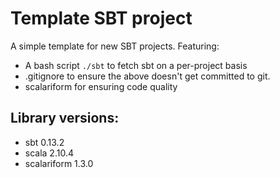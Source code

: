 # Template SBT project

A simple template for new SBT projects. Featuring:

* A bash script `./sbt` to fetch sbt on a per-project basis
* .gitignore to ensure the above doesn't get committed to git.
* scalariform for ensuring code quality

## Library versions:

* sbt 0.13.2
* scala 2.10.4
* scalariform 1.3.0
